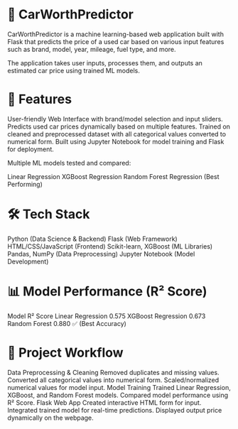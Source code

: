 # 🚗 CarWorthPredictor
CarWorthPredictor is a machine learning-based web application built with Flask that predicts the price of a used car based on various input features such as brand, model, year, mileage, fuel type, and more.

The application takes user inputs, processes them, and outputs an estimated car price using trained ML models.

# 📌 Features

User-friendly Web Interface with brand/model selection and input sliders.
Predicts used car prices dynamically based on multiple features.
Trained on cleaned and preprocessed dataset with all categorical values converted to numerical form.
Built using Jupyter Notebook for model training and Flask for deployment.

Multiple ML models tested and compared:

Linear Regression
XGBoost Regression
Random Forest Regression (Best Performing)

# 🛠 Tech Stack

Python (Data Science & Backend)
Flask (Web Framework)
HTML/CSS/JavaScript (Frontend)
Scikit-learn, XGBoost (ML Libraries)
Pandas, NumPy (Data Preprocessing)
Jupyter Notebook (Model Development)

# 📊 Model Performance (R² Score)

Model	R² Score
Linear Regression	0.575
XGBoost Regression	0.673
Random Forest	0.880 ✅ (Best Accuracy)

# 📂 Project Workflow

Data Preprocessing & Cleaning
Removed duplicates and missing values.
Converted all categorical values into numerical form.
Scaled/normalized numerical values for model input.
Model Training
Trained Linear Regression, XGBoost, and Random Forest models.
Compared model performance using R² Score.
Flask Web App
Created interactive HTML form for input.
Integrated trained model for real-time predictions.
Displayed output price dynamically on the webpage.